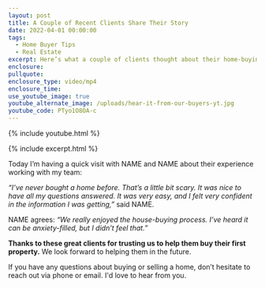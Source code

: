 ```yaml
---
layout: post
title: A Couple of Recent Clients Share Their Story
date: 2022-04-01 00:00:00
tags:
  - Home Buyer Tips
  - Real Estate
excerpt: Here’s what a couple of clients thought about their home-buying experience.
enclosure:
pullquote:
enclosure_type: video/mp4
enclosure_time:
use_youtube_image: true
youtube_alternate_image: /uploads/hear-it-from-our-buyers-yt.jpg
youtube_code: PTyo1O8OA-c
---
```

{% include youtube.html %}

{% include excerpt.html %}

Today I’m having a quick visit with NAME and NAME about their experience working with my team:

*“I’ve never bought a home before. That’s a little bit scary. It was nice to have all my questions answered. It was very easy, and I felt very confident in the information I was getting,”* said NAME.

NAME agrees: *“We really enjoyed the house-buying process. I’ve heard it can be anxiety-filled, but I didn’t feel that.”*

**Thanks to these great clients for trusting us to help them buy their first property.** We look forward to helping them in the future.

If you have any questions about buying or selling a home, don’t hesitate to reach out via phone or email. I'd love to hear from you.
